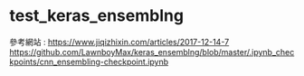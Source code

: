 # test_keras_ensemblng
參考網站 : 
https://www.jiqizhixin.com/articles/2017-12-14-7
https://github.com/LawnboyMax/keras_ensemblng/blob/master/.ipynb_checkpoints/cnn_ensembling-checkpoint.ipynb
